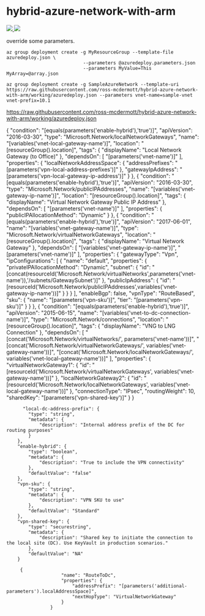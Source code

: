 # hybrid-azure-network-with-arm

<a href="https://portal.azure.com/#create/Microsoft.Template/uri/https%3A%2F%2Fraw.githubusercontent.com%2FAzure%2Fazure-quickstart-templates%2Fmaster%2F101-AAD-DomainServices%2Fazuredeploy.json" target="_blank">
    <img src="http://azuredeploy.net/deploybutton.png"/> 
</a>

<a href="http://armviz.io/#/?load=https%3A%2F%2Fraw.githubusercontent.com%2FAzure%2Fazure-quickstart-templates%2Fmaster%2F101-AAD-DomainServices%2Fazuredeploy.json" target="_blank">
    <img src="http://armviz.io/visualizebutton.png"/> 
</a>


override some parameters.
```
az group deployment create -g MyResourceGroup --template-file azuredeploy.json \
                            --parameters @azuredeploy.parameters.json 
                            --parameters MyValue=This MyArray=@array.json
```


```
az group deployment create -g SampleAzureNetwork --template-uri https://raw.githubusercontent.com/ross-mcdermott/hybrid-azure-network-with-arm/working/azuredeploy.json --parameters vnet-name=sample-vnet vnet-prefix=10.1

```


https://raw.githubusercontent.com/ross-mcdermott/hybrid-azure-network-with-arm/working/azuredeploy.json



{
            "condition": "[equals(parameters('enable-hybrid'),'true')]",
            "apiVersion": "2016-03-30",
            "type": "Microsoft.Network/localNetworkGateways",
            "name": "[variables('vnet-local-gateway-name')]",
            "location": "[resourceGroup().location]",
            "tags": {
                "displayName": "Local Network Gateway (to Office)"
            },
            "dependsOn": [
                "[parameters('vnet-name')]"
            ],
            "properties": {
                "localNetworkAddressSpace": {
                    "addressPrefixes": "[parameters('vpn-local-address-prefixes')]"
                },
                "gatewayIpAddress": "[parameters('vpn-local-gateway-ip-address')]"
            }
        },
        {
            "condition": "[equals(parameters('enable-hybrid'),'true')]",
            "apiVersion": "2016-03-30",
            "type": "Microsoft.Network/publicIPAddresses",
            "name": "[variables('vnet-gateway-ip-name')]",
            "location": "[resourceGroup().location]",
            "tags": {
                "displayName": "Virtual Network Gateway Public IP Address"
            },
            "dependsOn": [
                "[parameters('vnet-name')]"
            ],
            "properties": {
                "publicIPAllocationMethod": "Dynamic"
            }
        },
        {
            "condition": "[equals(parameters('enable-hybrid'),'true')]",
            "apiVersion": "2017-06-01",
            "name": "[variables('vnet-gateway-name')]",
            "type": "Microsoft.Network/virtualNetworkGateways",
            "location": "[resourceGroup().location]",
            "tags": {
                "displayName": "Virtual Network Gateway"
            },
            "dependsOn": [
                "[variables('vnet-gateway-ip-name')]",
                "[parameters('vnet-name')]"
            ],
            "properties": {
                "gatewayType": "Vpn",
                "ipConfigurations": [
                    {
                        "name": "default",
                        "properties": {
                            "privateIPAllocationMethod": "Dynamic",
                            "subnet": {
                                "id": "[concat(resourceId('Microsoft.Network/virtualNetworks',parameters('vnet-name')),'/subnets/GatewaySubnet')]"
                            },
                            "publicIpAddress": {
                                "id": "[resourceId('Microsoft.Network/publicIPAddresses',variables('vnet-gateway-ip-name'))]"
                            }
                        }
                    }
                ],
                "enableBgp": false,
                "vpnType": "RouteBased",
                "sku": {
                    "name": "[parameters('vpn-sku')]",
                    "tier": "[parameters('vpn-sku')]"
                }
            }
        },
        {
            "condition": "[equals(parameters('enable-hybrid'),'true')]",
            "apiVersion": "2015-06-15",
            "name": "[variables('vnet-to-dc-connection-name')]",
            "type": "Microsoft.Network/connections",
            "location": "[resourceGroup().location]",
            "tags": {
                "displayName": "VNG to LNG Connection"
            },
            "dependsOn": [
                "[concat('Microsoft.Network/virtualNetworks/', parameters('vnet-name'))]",
                "[concat('Microsoft.Network/virtualNetworkGateways/', variables('vnet-gateway-name'))]",
                "[concat('Microsoft.Network/localNetworkGateways/', variables('vnet-local-gateway-name'))]"
            ],
            "properties": {
                "virtualNetworkGateway1": {
                    "id": "[resourceId('Microsoft.Network/virtualNetworkGateways', variables('vnet-gateway-name'))]"
                },
                "localNetworkGateway2": {
                    "id": "[resourceId('Microsoft.Network/localNetworkGateways', variables('vnet-local-gateway-name'))]"
                },
                "connectionType": "IPsec",
                "routingWeight": 10,
                "sharedKey": "[parameters('vpn-shared-key')]"
            }
        }

          "local-dc-address-prefix": {
            "type": "string",
            "metadata": {
                "description": "Internal address prefix of the DC for routing purposes"
            }
        },
        "enable-hybrid": {
            "type": "boolean",
            "metadata": {
                "description": "True to include the VPN connectivity"
            },
            "defaultValue": "false"
        },
        "vpn-sku": {
            "type": "string",
            "metadata": {
                "description": "VPN SKU to use"
            },
            "defaultValue": "Standard"
        },
        "vpn-shared-key": {
            "type": "securestring",
            "metadata": {
                "description": "Shared key to initiate the connection to the local site (DC). Use KeyVault in production scenarios."
            },
            "defaultValue": "NA"
        }

         {
                        "name": "RouteToDc",
                        "properties": {
                            "addressPrefix": "[parameters('additional-parameters').localAddressSpace]",
                            "nextHopType": "VirtualNetworkGateway"
                        }
                    }
